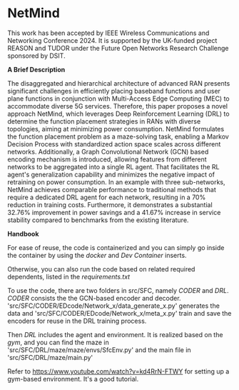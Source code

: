 # NetMind

This work has been accepted by IEEE Wireless Communications and Networking Conference 2024. It is supported by the UK-funded project REASON and TUDOR under the Future Open Networks Research Challenge sponsored by DSIT.

**A Brief Description** 

The disaggregated and hierarchical architecture of advanced RAN presents significant challenges in efficiently placing baseband functions and user plane functions in conjunction with Multi-Access Edge Computing (MEC) to accommodate diverse 5G services. Therefore, this paper proposes a novel approach NetMind, which leverages Deep Reinforcement Learning (DRL) to determine the function placement strategies in RANs with diverse topologies, aiming at minimizing power consumption. 
NetMind formulates the function placement problem as a maze-solving task, enabling a Markov Decision Process with standardized action space scales across different networks. 
Additionally, a Graph Convolutional Network (GCN) based encoding mechanism is introduced, allowing features from different networks to be aggregated into a single RL agent. That facilitates the RL agent's generalization capability and minimizes the negative impact of retraining on power consumption.
In an example with three sub-networks, NetMind achieves comparable performance to traditional methods that require a dedicated DRL agent for each network, resulting in a 70% reduction in training costs. Furthermore, it demonstrates a substantial 32.76% improvement in power savings and a 41.67% increase in service stability compared to benchmarks from the existing literature.

**Handbook** 

For ease of reuse, the code is containerized and you can simply go inside the container by using the *docker* and *Dev Container* inserts.

Otherwise, you can also run the code based on related required dependents, listed in the *requirements.txt*

To use the code, there are two folders in src/SFC, namely *CODER* and *DRL*. *CODER* consists the the GCN-based encoder and decoder. 'src/SFC/CODER/EDcode/Network_x/data_generate_x.py' generates the data and 'src/SFC/CODER/EDcode/Network_x/meta_x.py'
train and save the encoders for reuse in the DRL training process.

Then *DRL* includes the agent and environment. It is realized based on the *gym*, and you can find the maze in 'src/SFC/DRL/maze/maze/envs/SfcEnv.py' and the main file in 'src/SFC/DRL/maze/main.py'

Refer to https://www.youtube.com/watch?v=kd4RrN-FTWY for setting up a gym-based environment. It's a good tutorial.


